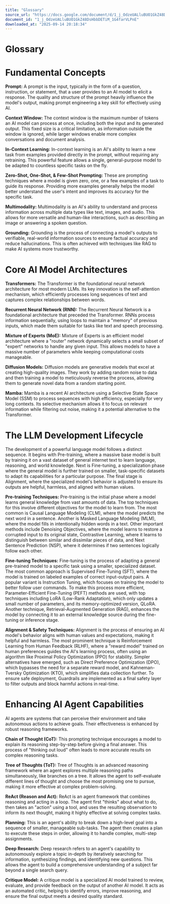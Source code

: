 ```yaml
---
title: "Glossary"
source_url: "https://docs.google.com/document/d/1_j_OdzeUALluBUO1GkZ48DsHbbDETiM_1G4farVLPnE/edit?usp=sharing"
document_id: "1_j_OdzeUALluBUO1GkZ48DsHbbDETiM_1G4farVLPnE"
downloaded_at: "2025-09-14 20:18:34"
---
```


# Glossary

# Fundamental Concepts

**Prompt:** A prompt is the input, typically in the form of a question, instruction, or statement, that a user provides to an AI model to elicit a response. The quality and structure of the prompt heavily influence the model's output, making prompt engineering a key skill for effectively using AI.

**Context Window:** The context window is the maximum number of tokens an AI model can process at once, including both the input and its generated output. This fixed size is a critical limitation, as information outside the window is ignored, while larger windows enable more complex conversations and document analysis.

**In-Context Learning:** In-context learning is an AI's ability to learn a new task from examples provided directly in the prompt, without requiring any retraining. This powerful feature allows a single, general-purpose model to be adapted to countless specific tasks on the fly.

**Zero-Shot, One-Shot, & Few-Shot Prompting:** These are prompting techniques where a model is given zero, one, or a few examples of a task to guide its response. Providing more examples generally helps the model better understand the user's intent and improves its accuracy for the specific task.

**Multimodality:** Multimodality is an AI's ability to understand and process information across multiple data types like text, images, and audio. This allows for more versatile and human-like interactions, such as describing an image or answering a spoken question.

**Grounding:** Grounding is the process of connecting a model's outputs to verifiable, real-world information sources to ensure factual accuracy and reduce hallucinations. This is often achieved with techniques like RAG to make AI systems more trustworthy.

# Core AI Model Architectures

**Transformers:** The Transformer is the foundational neural network architecture for most modern LLMs. Its key innovation is the self-attention mechanism, which efficiently processes long sequences of text and captures complex relationships between words.

**Recurrent Neural Network (RNN):** The Recurrent Neural Network is a foundational architecture that preceded the Transformer. RNNs process information sequentially, using loops to maintain a "memory" of previous inputs, which made them suitable for tasks like text and speech processing.

**Mixture of Experts (MoE):** Mixture of Experts is an efficient model architecture where a "router" network dynamically selects a small subset of "expert" networks to handle any given input. This allows models to have a massive number of parameters while keeping computational costs manageable.

**Diffusion Models:** Diffusion models are generative models that excel at creating high-quality images. They work by adding random noise to data and then training a model to meticulously reverse the process, allowing them to generate novel data from a random starting point.

**Mamba:** Mamba is a recent AI architecture using a Selective State Space Model (SSM) to process sequences with high efficiency, especially for very long contexts. Its selective mechanism allows it to focus on relevant information while filtering out noise, making it a potential alternative to the Transformer.

# The LLM Development Lifecycle

The development of a powerful language model follows a distinct sequence. It begins with Pre-training, where a massive base model is built by training it on a vast dataset of general internet text to learn language, reasoning, and world knowledge. Next is Fine-tuning, a specialization phase where the general model is further trained on smaller, task-specific datasets to adapt its capabilities for a particular purpose. The final stage is Alignment, where the specialized model's behavior is adjusted to ensure its outputs are helpful, harmless, and aligned with human values.

**Pre-training Techniques:** Pre-training is the initial phase where a model learns general knowledge from vast amounts of data. The top techniques for this involve different objectives for the model to learn from. The most common is Causal Language Modeling (CLM), where the model predicts the next word in a sentence. Another is Masked Language Modeling (MLM), where the model fills in intentionally hidden words in a text. Other important methods include Denoising Objectives, where the model learns to restore a corrupted input to its original state, Contrastive Learning, where it learns to distinguish between similar and dissimilar pieces of data, and Next Sentence Prediction (NSP), where it determines if two sentences logically follow each other.

**Fine-tuning Techniques:** Fine-tuning is the process of adapting a general pre-trained model to a specific task using a smaller, specialized dataset. The most common approach is Supervised Fine-Tuning (SFT), where the model is trained on labeled examples of correct input-output pairs. A popular variant is Instruction Tuning, which focuses on training the model to better follow user commands. To make this process more efficient, Parameter-Efficient Fine-Tuning (PEFT) methods are used, with top techniques including LoRA (Low-Rank Adaptation), which only updates a small number of parameters, and its memory-optimized version, QLoRA. Another technique, Retrieval-Augmented Generation (RAG), enhances the model by connecting it to an external knowledge source during the fine-tuning or inference stage.

**Alignment & Safety Techniques:** Alignment is the process of ensuring an AI model's behavior aligns with human values and expectations, making it helpful and harmless. The most prominent technique is Reinforcement Learning from Human Feedback (RLHF), where a "reward model" trained on human preferences guides the AI's learning process, often using an algorithm like Proximal Policy Optimization (PPO) for stability. Simpler alternatives have emerged, such as Direct Preference Optimization (DPO), which bypasses the need for a separate reward model, and Kahneman-Tversky Optimization (KTO), which simplifies data collection further. To ensure safe deployment, Guardrails are implemented as a final safety layer to filter outputs and block harmful actions in real-time.

# Enhancing AI Agent Capabilities

AI agents are systems that can perceive their environment and take autonomous actions to achieve goals. Their effectiveness is enhanced by robust reasoning frameworks.

**Chain of Thought (CoT):** This prompting technique encourages a model to explain its reasoning step-by-step before giving a final answer. This process of "thinking out loud" often leads to more accurate results on complex reasoning tasks.

**Tree of Thoughts (ToT):** Tree of Thoughts is an advanced reasoning framework where an agent explores multiple reasoning paths simultaneously, like branches on a tree. It allows the agent to self-evaluate different lines of thought and choose the most promising one to pursue, making it more effective at complex problem-solving.

**ReAct (Reason and Act):** ReAct is an agent framework that combines reasoning and acting in a loop. The agent first "thinks" about what to do, then takes an "action" using a tool, and uses the resulting observation to inform its next thought, making it highly effective at solving complex tasks.

**Planning:** This is an agent's ability to break down a high-level goal into a sequence of smaller, manageable sub-tasks. The agent then creates a plan to execute these steps in order, allowing it to handle complex, multi-step assignments.

**Deep Research:** Deep research refers to an agent's capability to autonomously explore a topic in-depth by iteratively searching for information, synthesizing findings, and identifying new questions. This allows the agent to build a comprehensive understanding of a subject far beyond a single search query.

**Critique Model:** A critique model is a specialized AI model trained to review, evaluate, and provide feedback on the output of another AI model. It acts as an automated critic, helping to identify errors, improve reasoning, and ensure the final output meets a desired quality standard.